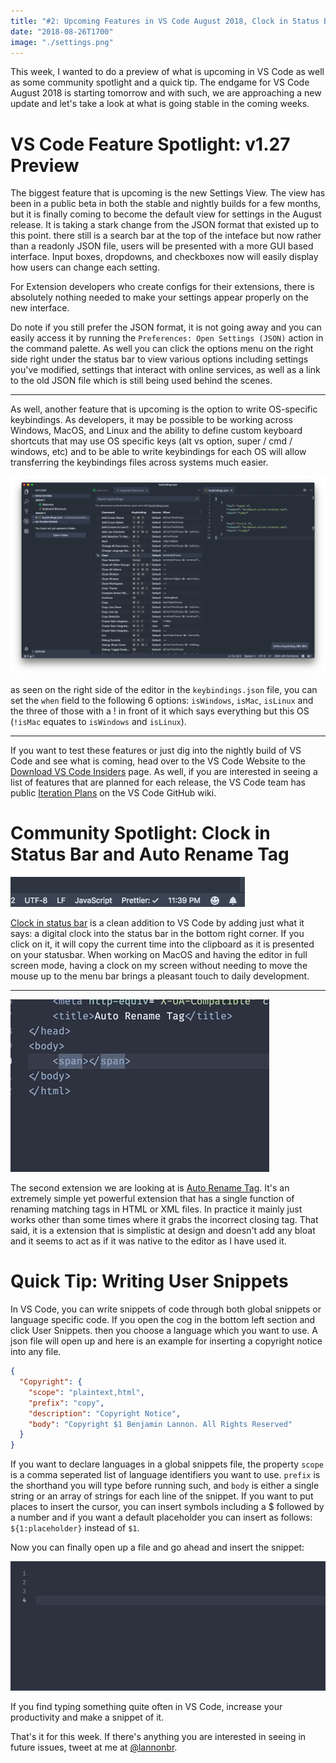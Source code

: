 ```yaml
---
title: "#2: Upcoming Features in VS Code August 2018, Clock in Status Bar, and User Snippets"
date: "2018-08-26T1700"
image: "./settings.png"
---
```


This week, I wanted to do a preview of what is upcoming in VS Code as well as some community spotlight and a quick tip. The endgame for VS Code August 2018 is starting tomorrow and with such, we are approaching a new update and let's take a look at what is going stable in the coming weeks.

<!-- end -->

# VS Code Feature Spotlight: v1.27 Preview

The biggest feature that is upcoming is the new Settings View. The view has been in a public beta in both the stable and nightly builds for a few months, but it is finally coming to become the default view for settings in the August release. It is taking a stark change from the JSON format that existed up to this point. there still is a search bar at the top of the inteface but now rather than a readonly JSON file, users will be presented with a more GUI based interface. Input boxes, dropdowns, and checkboxes now will easily display how users can change each setting.

For Extension developers who create configs for their extensions, there is absolutely nothing needed to make your settings appear properly on the new interface.

Do note if you still prefer the JSON format, it is not going away and you can easily access it by running the `Preferences: Open Settings (JSON)` action in the command palette. As well you can click the options menu on the right side right under the status bar to view various options including settings you've modified, settings that interact with online services, as well as a link to the old JSON file which is still being used behind the scenes.

---

As well, another feature that is upcoming is the option to write OS-specific keybindings. As developers, it may be possible to be working across Windows, MacOS, and Linux and the ability to define custom keyboard shortcuts that may use OS specific keys (alt vs option, super / cmd / windows, etc) and to be able to write keybindings for each OS will allow transferring the keybindings files across systems much easier.

![custom OS-specific keybindings](keybindings.png)

as seen on the right side of the editor in the `keybindings.json` file, you can set the `when` field to the following 6 options: `isWindows`, `isMac`, `isLinux` and the three of those with a ! in front of it which says everything but this OS (`!isMac` equates to `isWindows` and `isLinux`).

---

If you want to test these features or just dig into the nightly build of VS Code and see what is coming, head over to the VS Code Website to the [Download VS Code Insiders](https://code.visualstudio.com/insiders/) page. As well, if you are interested in seeing a list of features that are planned for each release, the VS Code team has public [Iteration Plans](https://github.com/Microsoft/vscode/wiki/Iteration-Plans) on the VS Code GitHub wiki.

# Community Spotlight: Clock in Status Bar and Auto Rename Tag

![clock in status bar](Clock.png)

[Clock in status bar](https://marketplace.visualstudio.com/items?itemName=Compulim.vscode-clock) is a clean addition to VS Code by adding just what it says: a digital clock into the status bar in the bottom right corner. If you click on it, it will copy the current time into the clipboard as it is presented on your statusbar. When working on MacOS and having the editor in full screen mode, having a clock on my screen without needing to move the mouse up to the menu bar brings a pleasant touch to daily development.

---

![auto rename tag gif](AutoRenameTag.gif)

The second extension we are looking at is [Auto Rename Tag](https://marketplace.visualstudio.com/items?itemName=formulahendry.auto-rename-tag). It's an extremely simple yet powerful extension that has a single function of renaming matching tags in HTML or XML files. In practice it mainly just works other than some times where it grabs the incorrect closing tag. That said, it is a extension that is simplistic at design and doesn't add any bloat and it seems to act as if it was native to the editor as I have used it.

# Quick Tip: Writing User Snippets

In VS Code, you can write snippets of code through both global snippets or language specific code. If you open the cog in the bottom left section and click User Snippets. then you choose a language which you want to use. A json file will open up and here is an example for inserting a copyright notice into any file.

```json
{
  "Copyright": {
    "scope": "plaintext,html",
    "prefix": "copy",
    "description": "Copyright Notice",
    "body": "Copyright $1 Benjamin Lannon. All Rights Reserved"
  }
}
```

If you want to declare languages in a global snippets file, the property `scope` is a comma seperated list of language identifiers you want to use. `prefix` is the shorthand you will type before running such, and `body` is either a single string or an array of strings for each line of the snippet. If you want to put places to insert the cursor, you can insert symbols including a $ followed by a number and if you want a default placeholder you can insert as follows: `${1:placeholder}` instead of `$1`.

Now you can finally open up a file and go ahead and insert the snippet:

![Snippets gif](Snippet.gif)

If you find typing something quite often in VS Code, increase your productivity and make a snippet of it.

That's it for this week. If there's anything you are interested in seeing in future issues, tweet at me at [@lannonbr](https://twitter.com/lannonbr).
